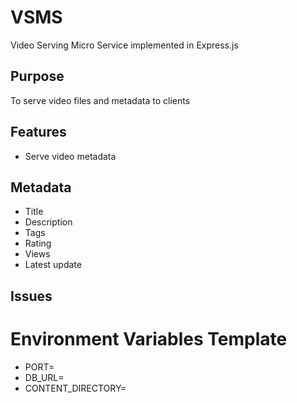 # VSMS
Video Serving Micro Service implemented in Express.js

## Purpose
To serve video files and metadata to clients

## Features
- Serve video metadata

## Metadata
- Title
- Description
- Tags
- Rating
- Views
- Latest update

## Issues

# Environment Variables Template
- PORT=
- DB_URL=
- CONTENT_DIRECTORY=
